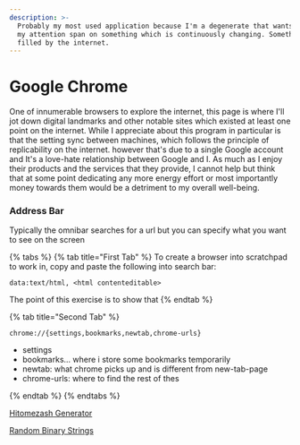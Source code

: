 ```yaml
---
description: >-
  Probably my most used application because I'm a degenerate that wants to spend
  my attention span on something which is continuously changing. Something
  filled by the internet.
---
```


# Google Chrome

One of innumerable browsers to explore the internet, this page is where I'll jot down digital landmarks and other notable sites which existed at least one point on the internet. While I appreciate about this program in particular is that the setting sync between machines,  which follows the principle of replicability on the internet.  however that's due to a single Google account and It's a love-hate relationship between Google and I. As much as I enjoy their products and the services that they provide, I cannot help but think that at some point dedicating any more energy effort or most importantly money towards them would be a detriment to my overall well-being.

### Address Bar&#x20;

Typically the omnibar searches for a url but you can specify what you want to see on the screen

{% tabs %}
{% tab title="First Tab" %}
To create a browser into scratchpad to work in, copy and paste the following into search bar:

```
data:text/html, <html contenteditable>
```

The point of this exercise is to show that&#x20;
{% endtab %}

{% tab title="Second Tab" %}


```
chrome://{settings,bookmarks,newtab,chrome-urls}
```

* settings&#x20;
* bookmarks... where i store some bookmarks temporarily
* newtab: what chrome picks up and is different from new-tab-page
* chrome-urls: where to find the rest of thes


{% endtab %}
{% endtabs %}

[Hitomezash](https://chandrashekar27.github.io/HitomezashiGenerator/)[ Generator](https://chandrashekar27.github.io/HitomezashiGenerator/)

[Random Binary Strings](https://onlinerandomtools.com/generate-random-binary-numbers)





